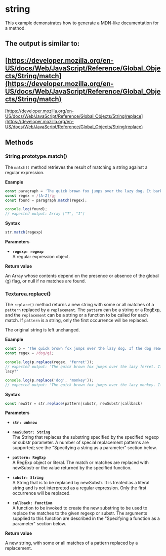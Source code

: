 # string

This example demonstrates how to generate a MDN-like documentation
for a method.

The output is similar to:
-
[https://developer.mozilla.org/en-US/docs/Web/JavaScript/Reference/Global_Objects/String/match](https://developer.mozilla.org/en-US/docs/Web/JavaScript/Reference/Global_Objects/String/match)
-
[https://developer.mozilla.org/en-US/docs/Web/JavaScript/Reference/Global_Objects/String/replace](https://developer.mozilla.org/en-US/docs/Web/JavaScript/Reference/Global_Objects/String/replace)

## Methods

### String.prototype.match()

The `match()` method retrieves the result of matching a string against a
regular expression.

**Example**
```js
const paragraph = 'The quick brown fox jumps over the lazy dog. It barked.';
const regex = /[A-Z]/g;
const found = paragraph.match(regex);

console.log(found);
// expected output: Array ["T", "I"]
```

**Syntax**

```typescript
str.match(regexp)
```

**Parameters**

- **`regexp: regexp`**<br>
  A regular expression object.

**Return value**

An Array whose contents depend on the presence or absence of the global (g) flag, or null if no matches are
found.

### Textarea.replace()

The `replace()` method returns a new string with some or all matches of
a `pattern` replaced by a `replacement`. The `pattern` can be a string
or a RegExp, and the `replacement` can be a string or a function to be
called for each match. If `pattern` is a string, only the first
occurrence will be replaced.

The original string is left unchanged.

**Example**

```js
const p = 'The quick brown fox jumps over the lazy dog. If the dog reacted, was it really lazy?';
const regex = /dog/gi;

console.log(p.replace(regex, 'ferret'));
// expected output: "The quick brown fox jumps over the lazy ferret. If the ferret reacted, was it really
lazy?"

console.log(p.replace('dog', 'monkey'));
// expected output: "The quick brown fox jumps over the lazy monkey. If the dog reacted, was it really lazy?"
```

**Syntax**

```typescript
const newStr = str.replace(pattern|substr, newSubstr|callback)
```

**Parameters**

- **`str: unknow`**

- **`newSubstr: String`**<br>
  The String that replaces the substring specified by the specified regexp or substr parameter. A number of
  special replacement patterns are supported; see the "Specifying a string as a parameter" section below.

- **`pattern: RegExp`**<br>
  A RegExp object or literal. The match or matches are replaced with newSubstr or the value returned by the
  specified function.

- **`substr: String`**<br>
  A String that is to be replaced by newSubstr. It is treated as a literal string and is not interpreted as a
  regular expression. Only the first occurrence will be replaced.

- **`callback: Function`**<br>
  A function to be invoked to create the new substring to be used to replace the matches to the given regexp or
  substr. The arguments supplied to this function are described in the "Specifying a function as a parameter"
  section below.

**Return value**

A new string, with some or all matches of a pattern replaced by a replacement.

